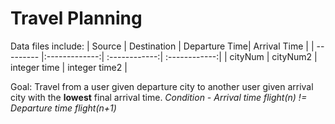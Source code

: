# Travel Planning

Data files include:
| Source    | Destination   | Departure Time| Arrival Time  |
| --------- |:-------------:| :------------:| :------------:|
| cityNum   | cityNum2      | integer time  | integer time2 |

Goal: Travel from a user given departure city to another user given arrival city with the **lowest** final arrival time.
*Condition - Arrival time flight(n) != Departure time flight(n+1)*

